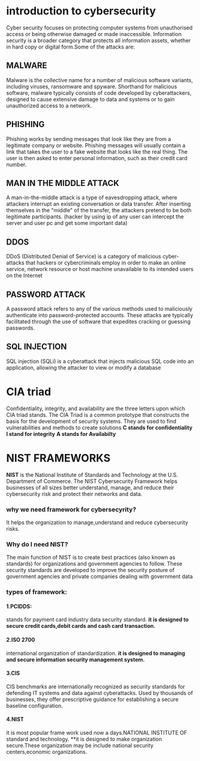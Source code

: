 # introduction to cybersecurity
Cyber security focuses on protecting computer systems from unauthorised access or being otherwise damaged or made inaccessible. Information security is a broader category that protects all information assets, whether in hard copy or digital form.Some of the attacks are:
## MALWARE
Malware is the collective name for a number of malicious software variants, including viruses, ransomware and spyware. Shorthand for malicious software, malware typically consists of code developed by cyberattackers, designed to cause extensive damage to data and systems or to gain unauthorized access to a network.
## PHISHING
Phishing works by sending messages that look like they are from a legitimate company or website. Phishing messages will usually contain a link that takes the user to a fake website that looks like the real thing. The user is then asked to enter personal information, such as their credit card number.
## MAN IN THE MIDDLE ATTACK
A man-in-the-middle attack is a type of eavesdropping attack, where attackers interrupt an existing conversation or data transfer. After inserting themselves in the "middle" of the transfer, the attackers pretend to be both legitimate participants.
(hacker by using ip of any user can intercept the server and user pc and get some important data)
## DDOS
DDoS (Distributed Denial of Service) is a category of malicious cyber-attacks that hackers or cybercriminals employ in order to make an online service, network resource or host machine unavailable to its intended users on the Internet
## PASSWORD ATTACK
A password attack refers to any of the various methods used to maliciously authenticate into password-protected accounts. These attacks are typically facilitated through the use of software that expedites cracking or guessing passwords.
## SQL INJECTION
SQL injection (SQLi) is a cyberattack that injects malicious SQL code into an application, allowing the attacker to view or modify a database
# CIA triad
Confidentiality, integrity, and availability are the three letters upon which CIA triad stands. The CIA Triad is a common prototype that constructs the basis for the development of security systems. They are used to find vulnerabilities and methods to create solutions
**C stands for confidentiality**
**I stand for integrity**
**A stands for Availabilty**
# NIST FRAMEWORKS
**NIST**
is the National Institute of Standards and Technology at the U.S. Department of Commerce. The NIST Cybersecurity Framework helps businesses of all sizes better understand, manage, and reduce their cybersecurity risk and protect their networks and data.
### why we need framework for cybersecyrity?
It helps the organization to manage,understand and reduce cybersecurity risks.
### Why do I need NIST?
The main function of NIST is to create best practices (also known as standards) for organizations and government agencies to follow. These security standards are developed to improve the security posture of government agencies and private companies dealing with government data
### types of framework:
#### 1.PCIDDS:
stands for payment card industry data security standard. **it is designed to secure credit cards,debit cards and cash card transaction.**
#### 2.ISO 2700
international organization of standardization. **it is designed to managing and secure information security management system.**
#### 3.CIS
CIS benchmarks are internationally recognized as security standards for defending IT systems and data against cyberattacks. Used by thousands of businesses, they offer prescriptive guidance for establishing a secure baseline configuration.
#### 4.NIST
it is most popular frame work used now a days.NATIONAL INSTITUTE OF standard and technology.
**it is designed to make organization secure.These organization may be include national security centers,economic organizations.
